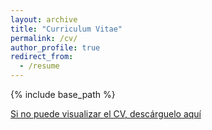 ```yaml
---
layout: archive
title: "Curriculum Vitae"
permalink: /cv/
author_profile: true
redirect_from:
  - /resume
---
```


{% include base_path %}

[Si no puede visualizar el CV, descárguelo aquí](http://reinercruz.github.io/files/Reiner_Cruz_Manrique_CV.pdf)
